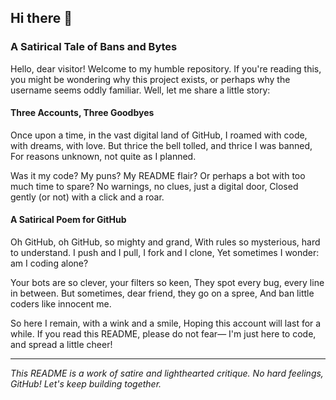 ## Hi there 👋

### A Satirical Tale of Bans and Bytes

Hello, dear visitor! Welcome to my humble repository. If you're reading this, you might be wondering why this project exists, or perhaps why the username seems oddly familiar. Well, let me share a little story:

#### Three Accounts, Three Goodbyes

Once upon a time, in the vast digital land of GitHub,
I roamed with code, with dreams, with love.
But thrice the bell tolled, and thrice I was banned,
For reasons unknown, not quite as I planned.

Was it my code? My puns? My README flair?
Or perhaps a bot with too much time to spare?
No warnings, no clues, just a digital door,
Closed gently (or not) with a click and a roar.

#### A Satirical Poem for GitHub

Oh GitHub, oh GitHub, so mighty and grand,
With rules so mysterious, hard to understand.
I push and I pull, I fork and I clone,
Yet sometimes I wonder: am I coding alone?

Your bots are so clever, your filters so keen,
They spot every bug, every line in between.
But sometimes, dear friend, they go on a spree,
And ban little coders like innocent me.

So here I remain, with a wink and a smile,
Hoping this account will last for a while.
If you read this README, please do not fear—
I'm just here to code, and spread a little cheer!

---

*This README is a work of satire and lighthearted critique. No hard feelings, GitHub! Let's keep building together.*